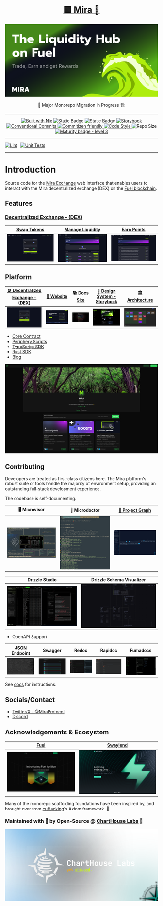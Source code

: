 <h1 align="center">
  <a href="https://mira.ly">
   🟩 Mira 🦕
  </a>
</h1>

![Mira GitHub Repo README Cover](libs/shared/assets/mira-github-repo-readme-banner.png)

<div align="center">
  🚧 Major Monorepo Migration in Progress 🏗

<hr/>

[![Built with Nix](https://img.shields.io/static/v1?logo=nixos&logoColor=white&label=&message=Built%20with%20Nix&color=41439a)](https://builtwithnix.org)
![Static Badge](https://img.shields.io/badge/pnpm-F69220?logo=pnpm&logoColor=fff)
![Static Badge](https://img.shields.io/badge/Monorepo-%23143055?style=flat&logo=Nx&link=https%3A%2F%2Fnx.dev%2F)
<a href="https://github.com/storybooks/storybook">
<img src="https://raw.githubusercontent.com/storybooks/brand/master/badge/badge-storybook.svg" alt="Storybook">
</a> <a href="https://conventionalcommits.org">
<img src="https://img.shields.io/badge/Conventional%20Commits-1.0.0-%23FE5196?logo=conventionalcommits&logoColor=white" alt="Conventional Commits">
</a> <a href="http://commitizen.github.io/cz-cli/">
<img src="https://img.shields.io/badge/commitizen-friendly-brightgreen.svg" alt="Commitizen friendly">
</a> <a href="https://github.com/antfu/eslint-config">
<img src="https://antfu.me/badge-code-style.svg" alt="Code Style"> </a>
<img src="https://img.shields.io/github/repo-size/cuhacking/2025" alt="Repo Size">
[![Maturity badge - level 3](https://img.shields.io/badge/Maturity-Level%203%20--%20Stable-green.svg)](https://github.com/tophat/getting-started/blob/master/scorecard.md)

</div>

<hr/>

<div style="display: flex; gap: 10px;">
    <a href="https://github.com/mira-amm/mira-amm-web/actions/workflows/lint.yml">
        <img src="https://github.com/mira-amm/mira-amm-web/actions/workflows/lint.yml/badge.svg" alt="Lint">
    </a>
    <a href="https://github.com/mira-amm/mira-amm-web/actions/workflows/test_unit.yml">
        <img src="https://github.com/mira-amm/mira-amm-web/actions/workflows/test_unit.yml/badge.svg" alt="Unit Tests">
    </a>
    <!-- <a href="https://github.com/mira-amm/mira-amm-web/actions/workflows/test_e2e.yml"> -->
    <!--     <img src="https://github.com/mira-amm/mira-amm-web/actions/workflows/test_e2e.yml/badge.svg" alt="End-to-End Tests"> -->
    <!-- </a> -->
</div>

<hr/>

# Introduction

Source code for the [Mira Exchange](https://mira.ly/) web interface that enables users to interact
with the Mira decentralized exchange (DEX) on the [Fuel blockchain](https://fuel.network/).

## Features

### [Decentralized Exchange - (DEX)](https://mira.ly/)

| [Swap Tokens](https://mira.ly)                               | [Manage Liquidity](https://mira.ly/liquidity/?page=1)          | [Earn Points](https://mira.ly/points/)                     |
| ------------------------------------------------------------ | -------------------------------------------------------------- | ---------------------------------------------------------- |
| ![Mira Token Swaps](libs/shared/assets/mira-token-swaps.png) | ![Mira Liquidity Pools](libs/shared/assets/mira-liquidity.png) | ![Mira Points Program](libs/shared/assets/mira-points.png) |

## Platform

| [🪙 Decentralized Exchange - (DEX)](https://mira.ly/) |              [📢 Website](https://mira.ly/landing)               |           [📚 Docs Site](https://docs.mira.ly)           |  [🌟 Design System - Storybook](https://design.mira.ly)  |               [🏛 Architecture](https://arch.mira.ly)               |
| :---------------------------------------------------: | :--------------------------------------------------------------: | :------------------------------------------------------: | :------------------------------------------------------: | :-----------------------------------------------------------------: |
|    ![DEX](libs/shared/assets/mira-token-swaps.png)    | ![Website](libs/shared/assets/screenshots/mira-landing-page.png) | ![Docs Site](apps/docs/public/screenshots/docs-site.png) | ![Storybook](apps/docs/public/screenshots/storybook.png) | ![Architecture](apps/docs/public/screenshots/architecture-site.png) |

- [Core Contract](https://github.com/mira-amm/mira-v1-core)
- [Periphery Scripts](https://github.com/mira-amm/mira-v1-periphery)
- [TypeScript SDK](https://github.com/mira-amm/mira-v1-ts)
- [Rust SDK](https://github.com/mira-amm/mira-v1-rs)
- [Blog](https://mirror.xyz/miraly.eth)

![Blog](apps/docs/public/screenshots/mirror-blog.png)

## Contributing

Developers are treated as first-class citizens here. The Mira platform's robust suite of tools
handle the majority of environment setup, providing an outstanding full-stack development
experience.

The codebase is self-documenting.

|                           🖥️ Microvisor                           |                        💊 Microdoctor                        |           [📍 Project Graph](https://mira.ly/landing)            |
| :---------------------------------------------------------------: | :----------------------------------------------------------: | :--------------------------------------------------------------: |
| ![Microvisor](apps/docs/public/screenshots/microvisor-status.png) | ![Microdoctor](apps/docs/public/screenshots/microdoctor.png) | ![Project Graph](apps/docs/public/screenshots/project-graph.png) |

|                           Drizzle Studio                           |                                Drizzle Schema Visualizer                                 |
| :----------------------------------------------------------------: | :--------------------------------------------------------------------------------------: |
| ![Drizzle Studio](apps/docs/public/screenshots/drizzle-studio.png) | ![Drizzle Schema Visualizer](apps/docs/public/screenshots/drizzle-schema-visualizer.png) |

- OpenAPI Support

|                          JSON Endpoint                          |                                Swagger                                |                               Redoc                               |                                Rapidoc                                |                                Fumadocs                                 |
| :-------------------------------------------------------------: | :-------------------------------------------------------------------: | :---------------------------------------------------------------: | :-------------------------------------------------------------------: | :---------------------------------------------------------------------: |
| ![OpenAPI JSON](apps/docs/public/screenshots/openapi-json.webp) | ![OpenAPI Swagger](apps/docs/public/screenshots/openapi-swagger.webp) | ![OpenAPI Redoc](apps/docs/public/screenshots/openapi-redoc.webp) | ![OpenAPI Rapidoc](apps/docs/public/screenshots/openapi-rapidoc.webp) | ![OpenAPI Fumadocs](apps/docs/public/screenshots/openapi-fumadocs.webp) |

See [docs](https://docs.mira.ly/libraries/contributing/installation) for instructions.

## Socials/Contact

- [Twitter/X - @MiraProtocol](https://x.com/MiraProtocol)
- [Discord](https://discord.gg/6pHdTY6rYq)

## Acknowledgements & Ecosystem

| [Fuel](https://fuel.network)                                   | [Swaylend](https://swaylend.com)                                       |
| -------------------------------------------------------------- | ---------------------------------------------------------------------- |
| ![Fuel Website](apps/docs/public/screenshots/fuel-website.png) | ![Swaylend Website](apps/docs/public/screenshots/swaylend-website.png) |

Many of the monorepo scaffolding foundations have been inspired by, and brought over from
[cuHacking](https://docs.cuhacking.ca)'s Axiom framework. 💚

### Maintained with 💙 by Open-Source @ [ChartHouse Labs](https://www.charthouse.io) 🔱

![ChartHouse Labs Banner](libs/shared/assets/charthouse-labs-banner.png)
